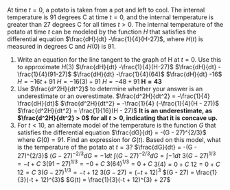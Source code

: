 At time $t=0$, a potato is taken from a pot and left to cool. The internal temperature is $91$ degrees C at time $t=0$, and the internal temperature is greater than $27$ degrees C for all times $t>0$. The internal temperature of the potato at time $t$ can be modeled by the function $H$ that satisfies the differential equation $\frac{dH}{dt} -\frac{1}{4}(H-27)$, where $H(t)$ is measured in degrees C and $H(0)$ is 91.

1. Write an equation for the line tangent to the graph of H at $t=0$. Use this to approximate $H(3)$
	$\frac{dH}{dt} -\frac{1}{4}(H-27)$
	$\frac{dH}{dt} -\frac{1}{4}(91-27)$
	$\frac{dH}{dt} -\frac{1}{4}(64)$
	$\frac{dH}{dt} -16$
	$H = -16t + 91$
	$H = -16(3) + 91$
	$H = -48 + 91$
	$\boldsymbol{H = 43}$
2. Use $\frac{d^2H}{dt^2}$ to determine whether your answer is an underestimate or an overestimate.
	$\frac{d^2H}{dt^2} = -\frac{1}{4} \frac{dH}{dt}$
	$\frac{d^2H}{dt^2} = -\frac{1}{4} (-\frac{1}{4}(H - 27))$
	$\frac{d^2H}{dt^2} = \frac{1}{16}(H - 27)$
	**It is an underestimate, as $\frac{d^2H}{dt^2} > 0$ for all $t>0$, indicating that it is concave up.**
3. For $t<10$, an alternate model of the temperature is the function $G$ that satisfies the differential equation $\frac{dG}{dt} = -(G - 27)^{2/3}$ where $G(0) = 91$. Find an expression for $G(t)$. Based on this model, what is the temperature of the potato at $t=3$?
	$\frac{dG}{dt} = -(G - 27)^{2/3}$
	$(G - 27)^{-2/3} dG = -1 dt$
	$\int (G - 27)^{-2/3} dG = \int -1 dt$
	$3(G - 27)^{1/3}  = -t + C$
	$3(91 - 27)^{1/3}  = -0 + C$
	$3(64)^{1/3}  = 0 + C$
	$3(4) = 0 + C$
	$12 = 0 + C$
	$12 = C$
	$3(G - 27)^{1/3}  = -t + 12$
	$3(G - 27)  = (-t + 12)^{3}$
	$(G - 27)  = \frac{1}{3}(-t + 12)^{3}$
	$G(t)  = \frac{1}{3}(-t + 12)^{3} + 27$